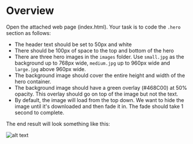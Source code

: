 # Overview

Open the attached web page (index.html). Your task is to code the `.hero` section
as follows:

* The header text should be set to 50px and white
* There should be 100px of space to the top and bottom of the hero
* There are three hero images in the `images` folder. Use `small.jpg` as the background up to
768px wide, `medium.jpg` up to 960px wide and `large.jpg` above 960px wide.
* The background image should cover the entire height and width of the hero container.
* The background image should have a green overlay (#468C00) at 50% opacity. This
overlay should go on top of the image but not the text.
* By default, the image will load from the top down. We want to hide the image until
it's downloaded and then fade it in. The fade should take 1 second to complete.

The end result will look something like this:

![alt text](https://github.com/o3world/front-end-interview/blob/feature-revisions-062017/2-hero/example.png)
